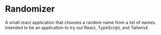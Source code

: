 # Randomizer
A small react application that chooses a random name from a list of names. Intended to be an application to try out React, TypeScript, and Tailwind.

